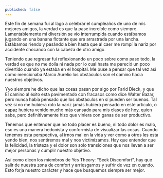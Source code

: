 ```yaml
---
published: false
---
```

Este fin de semana fui al lago a celebrar el cumpleaños de uno de mis mejores amigos, la verdad es que la pase increíble como siempre. Lamentablemente mi diversión se vio interrumpida cuando estábamos jugando en una banana flotante que era arrastrada por una lancha. Estábamos riendo y pasándola bien hasta que al caer me rompí la nariz por accidente chocando con la cabeza de otro amigo.

Teniendo que regresar fui reflexionando un poco sobre como paso todo, la verdad es que no me dolía ni nada por lo cual hasta me pareció un poco divertido cuando ya estaba en el hospital. Me puse a pensar que tal vez así como mencionaba Marco Aurelio los obstáculos son el camino hacia nuestros objetivos. 

Yyo siempre he dicho que las cosas pasan por algo por Farid Dieck, y que El camino al éxito esta pavimentado con fracasos como dice Walter Bazar, pero nunca había pensado que los obstáculos en sí pueden ser buenos. Tal vez si no me hubiera roto la nariz jamás hubiera pensado en este artículo, o capaz hubiera venido mucho más cansado para mis clases de hoy, quien sabe, pero definitivamente hizo que viniera con ganas de ser productivo.

Tenemos que entender que no todo placer es bueno, ni todo dolor es malo, eso es una manera hedonista y conformista de visualizar las cosas. Cuando tenemos esta perspectiva, al irnos mal en la vida y ver como a otros les esta yendo bien, nos sentiremos mal y nos victimizamos. Hay que entender que la felicidad, la tristeza y el dolor son solo transiciones que nos llevan a ser mejor personas y cumplir nuestro objetivo.

Así como dicen los miembros de Yes Theory: “Seek Discomfort”, hay que salir de nuestra zona de comfort y arriesgarnos y sufrir de vez en cuando. Esto forja nuestro carácter y hace que busquemos siempre ser mejor.


